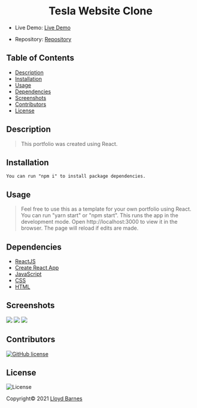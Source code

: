 <div align="center">

# Tesla Website Clone

</div>

- Live Demo: [Live Demo]()

- Repository: [Repository](https://github.com/lbarnes86/tesla-clone)

## Table of Contents

- [Description](#description)
- [Installation](#installation)
- [Usage](#usage)
- [Dependencies](#dependencies)
- [Screenshots](#screenshots)
- [Contributors](#contributors)
- [License](#license)

## Description

>This portfolio was created using React.

## Installation

```
You can run "npm i" to install package dependencies.

```

## Usage

>Feel free to use this as a template for your own portfolio using React. You can run "yarn start" or "npm start". This runs the app in the development mode. Open http://localhost:3000 to view it in the browser. The page will reload if edits are made.

## Dependencies

- [ReactJS](https://reactjs.org/)
- [Create React App](https://create-react-app.dev/docs/deployment/#github-pages)
- [JavaScript](https://www.javascript.com/)  
- [CSS](https://www.w3schools.com/css/css_intro.asp) 
- [HTML](https://html.com/) 

## Screenshots

<img src="https://user-images.githubusercontent.com/70309736/138198964-d9b441fb-a906-482d-9ec2-2b80cb343a6b.png">

<img src="https://user-images.githubusercontent.com/70309736/138198971-512ca152-aac7-4281-bbeb-514e563abf1f.png">

<img src="https://user-images.githubusercontent.com/70309736/138199025-22943ed4-3b61-4c51-8048-24cc5f74538e.png">


## Contributors

[![GitHub license](https://img.shields.io/badge/Made%20by-Lloyd%20Barnes-ab8c9b?style=flat&logo=github)](https://github.com/lbarnes86)

## License

![License](https://img.shields.io/badge/license-MIT-green")


Copyright© 2021 [Lloyd Barnes](https://lbarnes86.github.io/react-portfolio/)